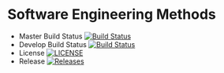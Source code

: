 # Software Engineering Methods
- Master Build Status [![Build Status](https://travis-ci.com/adel2924/sem.svg?branch=master)](https://travis-ci.com/adel2924/sem)
- Develop Build Status [![Build Status](https://travis-ci.com/adel2924/sem.svg?branch=develop)](https://travis-ci.com/adel2924/sem)
- License [![LICENSE](https://img.shields.io/github/license/adel2924/sem.svg?style=flat-square)](https://github.com/adel2924/sem/blob/master/LICENSE)
- Release [![Releases](https://img.shields.io/github/release/adel2924/sem/all.svg?style=flat-square)](https://github.com/adel2924/sem/releases)